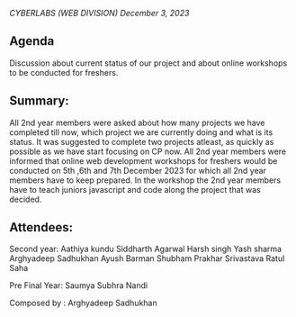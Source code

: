*CYBERLABS (WEB DIVISION) December 3, 2023*

## Agenda
Discussion about current status of our project and about online workshops to be conducted for freshers. 

## Summary: 

All 2nd year members were asked about how many projects we have completed till now, which project we are currently doing and what is its status.
It was suggested to complete two projects atleast, as quickly as possible as we have start focusing on CP now.
All 2nd year members were informed that online web development workshops for freshers would be conducted on 5th ,6th and 7th December 2023 for which all 2nd year members have to keep prepared.
In the workshop the 2nd year members have to teach juniors javascript and code along the project that was decided.

## Attendees:

Second year: 
Aathiya kundu 
Siddharth Agarwal 
Harsh singh 
Yash sharma 
Arghyadeep Sadhukhan 
Ayush Barman 
Shubham
Prakhar Srivastava
Ratul Saha

Pre Final Year:
Saumya Subhra Nandi

Composed by : Arghyadeep Sadhukhan
